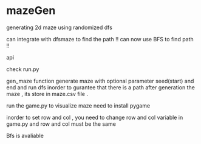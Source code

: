 # mazeGen

generating 2d maze using randomized dfs

can integrate with dfsmaze to find the path !!
can now use BFS to find path !!


api

check run.py

gen_maze function generate maze with optional parameter seed(start) and end  and run dfs inorder to gurantee that there is a path
after generation the maze , its store in maze.csv file .

run the game.py to visualize maze 
need to install pygame

inorder to set row and col , you need to change row and col variable in game.py and row and col must be the same

Bfs is avaliable

